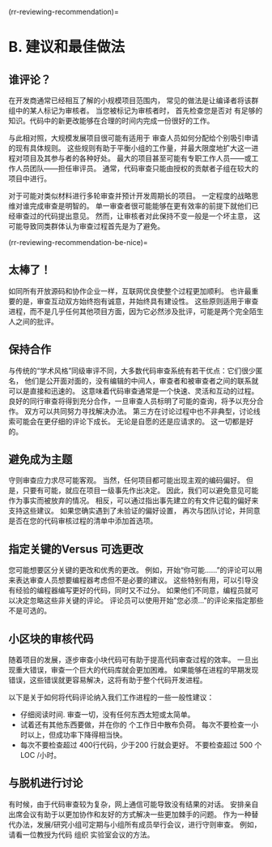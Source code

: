 (rr-reviewing-recommendation)=
# B. 建议和最佳做法

## 谁评论？

在开发商通常已经相互了解的小规模项目范围内， 常见的做法是让编译者将该群组中的某人标记为审核者。 当您被标记为审核者时， 首先检查您是否对 有足够的知识。代码中的新更改能够在合理的时间内完成一份很好的工作。

与此相对照，大规模发展项目很可能有适用于 审查人员如何分配给个别吸引申请的现有具体规则。 这些规则有助于平衡小组的工作量，并最大限度地扩大这一进程对项目及其参与者的各种好处。 最大的项目甚至可能有专职工作人员――或工作人员团队――担任审评员。 通常，代码审查只能由授权的贡献者子组在较大的项目中进行。

对于可能对类似材料进行多轮审查并预计开发周期长的项目。 一定程度的战略思维对谁完成审查是明智的。 单一审查者很可能能够在更有效率的前提下就他们已经审查过的代码提出意见。 然而，让审核者对此保持不变一般是一个坏主意， 这可能导致同类群体认为审查过程首先是为了避免。

(rr-reviewing-recommendation-be-nice)=
## 太棒了！

如同所有开放源码和协作企业一样，互联网优良使整个过程更加顺利。 也许最重要的是，审查互动双方始终抱有诚意，并始终具有建设性。 这些原则适用于审查进程，而不是几乎任何其他项目方面，因为它必然涉及批评，可能是两个完全陌生人之间的批评。

## 保持合作

与传统的“学术风格”同级审评不同，大多数代码审查系统有若干优点：它们很少匿名， 他们是公开面对面的，没有编辑的中间人，审查者和被审查者之间的联系就可以是直接和迅速的。 这意味着代码审查通常是一个快速、灵活和互动的过程。 良好的同行审查将得到充分合作，一旦审查人员标明了可能的查询，将予以充分合作。 双方可以共同努力寻找解决办法。 第三方在讨论过程中也不非典型，讨论线索可能会在更仔细的评论下成长。 无论是自愿的还是应请求的。 这一切都是好的。

## 避免成为主题

守则审查应力求尽可能客观。 当然，任何项目都可能出现主观的编码偏好。 但是，只要有可能，就应在项目一级事先作出决定。 因此，我们可以避免意见可能作为事实而被放弃的情况。 相反，可以通过指出事先建立的有文件记载的偏好来支持这些建议。 如果您确实遇到了未验证的偏好设置， 再次与团队讨论，并同意是否在您的代码审核过程的清单中添加首选项。

## 指定关键的Versus 可选更改

您可能想要区分关键的更改和优秀的更改。 例如，开始“你可能……”的评论可以用来表达审查人员想要编程器考虑但不是必要的建议。 这些特别有用，可以引导没有经验的编程器编写更好的代码，同时又不过分。 如果他们不同意，编程员就可以决定忽略这些非关键的评论。 评论员可以使用开始"您必须..."的评论来指定那些不是可选的。

## 小区块的审核代码

随着项目的发展，逐步审查小块代码可有助于提高代码审查过程的效率。 一旦出现重大错误，审查一个巨大的代码库就会更加困难。 如果能够在进程的早期发现错误，这些错误就更容易解决，这将有助于整个代码开发进程。

以下是关于如何将代码评论纳入我们工作进程的一些一般性建议：

- 仔细阅读时间. 审查一切，没有任何东西太短或太简单。
- 试着还有其他东西要做，并在你的 个工作日中散布负荷。 每次不要检查一小时以上，但成功率下降得相当快。
- 每次不要检查超过 400行代码，少于200 行就会更好。 不要检查超过 500 个LOC /小时。

## 与脱机进行讨论

有时候，由于代码审查较为复杂，网上通信可能导致没有结果的对话。 安排亲自出席会议有助于以更加协作和友好的方式解决一些更加棘手的问题。 作为一种替代办法，发展/研究小组可定期与小组所有成员举行会议，进行守则审查。 例如，请看一位教授为代码</a> 组织 实验室会议的方法。</p>

